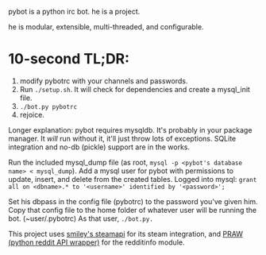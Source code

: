 pybot is a python irc bot. he is a project.

he is modular, extensible, multi-threaded, and configurable.


10-second TL;DR:
================

1. modify pybotrc with your channels and passwords.
2. Run `./setup.sh`. It will check for dependencies and create a mysql_init file.
3. `./bot.py pybotrc`
4. rejoice.

Longer explanation:
pybot requires mysqldb. It's probably in your package manager.
It _will_ run without it, it'll just throw lots of exceptions. SQLite integration and no-db (pickle) support are in the works.

Run the included mysql_dump file (as root, `mysql -p <pybot's database name> < mysql_dump`).
Add a mysql user for pybot with permissions to update, insert, and delete from the created tables.
Logged into mysql: `grant all on <dbname>.* to '<username>' identified by '<password>';`

Set his dbpass in the config file (pybotrc) to the password you've given him. 
Copy that config file to the home folder of whatever user will be running the bot. (~user/.pybotrc)
As that user, `./bot.py.`


This project uses [smiley's steamapi](https://github.com/smiley/steamapi) for its steam integration, and [PRAW (python reddit API wrapper)](https://praw.readthedocs.org/en/latest/) for the redditinfo module.
